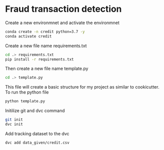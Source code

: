 # Fraud transaction detection

Create a new environmnet and activate the environmnet 
```bash
conda create -n credit python=3.7 -y
conda activate credit
```
Create a new file name requirements.txt
```bash
cd .> requirements.txt
pip install -r requirements.txt
```
Then create a new file name template.py
```bash
cd .> template.py
```
This file will create a basic structure for my project as similar to cookicutter.
To run the python file 
```bash
python template.py
```
Initilize git and dvc command
```bash
git init
dvc init
```
Add tracking dataset to the dvc
```bash
dvc add data_given/credit.csv
```


